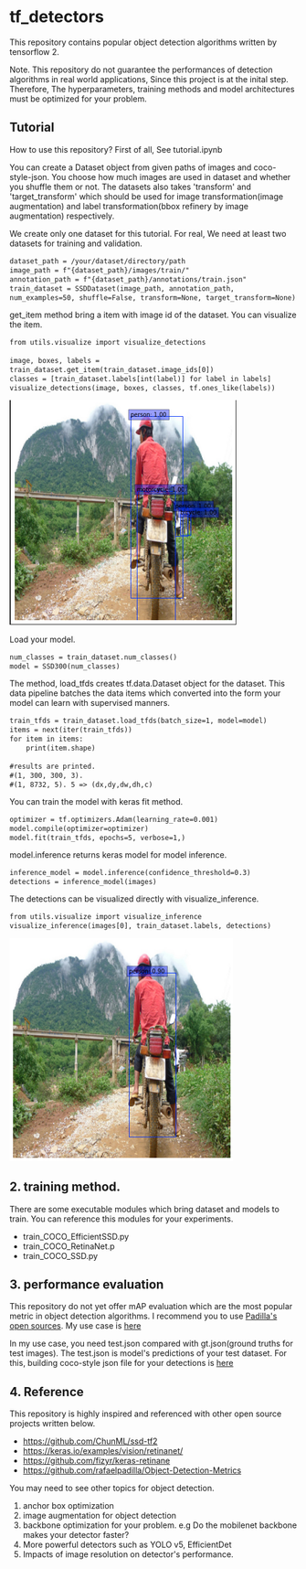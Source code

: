# tf_detectors

This repository contains popular object detection algorithms written by tensorflow 2.

Note. This repository do not guarantee the performances of detection algorithms in real world applications, Since this project is at the inital step.
Therefore, The hyperparameters, training methods and model architectures must be optimized for your problem.


## Tutorial

How to use this repository? First of all, See tutorial.ipynb

You can create a Dataset object from given paths of images and coco-style-json. You choose how much images are used in dataset and whether you shuffle them or not. The datasets also takes 'transform' and 'target_transform' which should be used for image transformation(image augmentation) and label transformation(bbox refinery by image augmentation) respectively.

We create only one dataset for this tutorial. For real, We need at least two datasets for training and validation. 
```
dataset_path = /your/dataset/directory/path
image_path = f"{dataset_path}/images/train/"
annotation_path = f"{dataset_path}/annotations/train.json"
train_dataset = SSDDataset(image_path, annotation_path, num_examples=50, shuffle=False, transform=None, target_transform=None)
```

get_item method bring a item with image id of the dataset. You can visualize the item.
```
from utils.visualize import visualize_detections

image, boxes, labels = train_dataset.get_item(train_dataset.image_ids[0])
classes = [train_dataset.labels[int(label)] for label in labels]
visualize_detections(image, boxes, classes, tf.ones_like(labels))
```
![Sample](sample.png)

Load your model.
```
num_classes = train_dataset.num_classes()
model = SSD300(num_classes)
```


The method, load_tfds creates tf.data.Dataset object for the dataset. This data pipeline batches the data items which converted into the form your model can learn with supervised manners.

```
train_tfds = train_dataset.load_tfds(batch_size=1, model=model)
items = next(iter(train_tfds))
for item in items:
    print(item.shape)

#results are printed.
#(1, 300, 300, 3).
#(1, 8732, 5). 5 => (dx,dy,dw,dh,c)
```

You can train the model with keras fit method.
```
optimizer = tf.optimizers.Adam(learning_rate=0.001)
model.compile(optimizer=optimizer)
model.fit(train_tfds, epochs=5, verbose=1,)
```

model.inference returns keras model for model inference. 
```
inference_model = model.inference(confidence_threshold=0.3)
detections = inference_model(images)
```
The detections can be visualized directly with visualize_inference.

```
from utils.visualize import visualize_inference
visualize_inference(images[0], train_dataset.labels, detections)
```
![Result](result.png)



## 2. training method.

There are some executable modules which bring dataset and models to train. You can reference this modules for your experiments.

- train_COCO_EfficientSSD.py
- train_COCO_RetinaNet.p
- train_COCO_SSD.py
## 3. performance evaluation

This repository do not yet offer mAP evaluation which are the most popular metric in object detection algorithms. I recommend you to use [Padilla's open sources](https://github.com/rafaelpadilla/Object-Detection-Metrics). My use case is [here](https://drive.google.com/drive/folders/1kEweEiyCWdWPoPyWMuL9_rxiz2YdG5nK?usp=sharing)  

In my use case, you need test.json compared with gt.json(ground truths for test images). The test.json is model's predictions of your test dataset. For this, building coco-style json file for your detections is [here](https://colab.research.google.com/drive/1hfqa82J-VLZk2AVJie74mhy7pY_kT84_?usp=sharing) 



## 4. Reference

This repository is highly inspired and referenced with other open source projects written below.

- https://github.com/ChunML/ssd-tf2
- https://keras.io/examples/vision/retinanet/
- https://github.com/fizyr/keras-retinane
- https://github.com/rafaelpadilla/Object-Detection-Metrics

You may need to see other topics for object detection.

1. anchor box optimization
2. image augmentation for object detection
3. backbone optimization for your problem. e.g Do the mobilenet backbone makes your detector faster?
4. More powerful detectors such as YOLO v5, EfficientDet
5. Impacts of image resolution on detector's performance.

 

